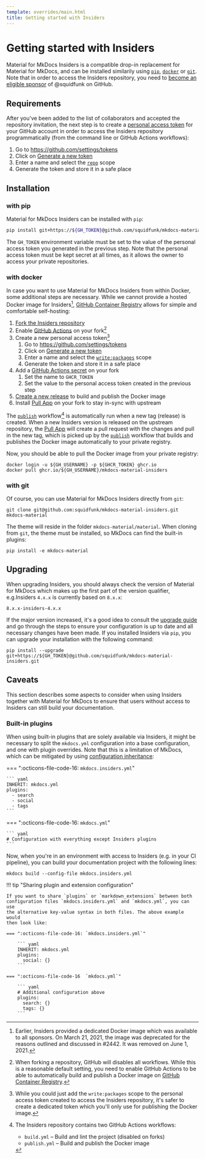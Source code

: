 ```yaml
---
template: overrides/main.html
title: Getting started with Insiders
---
```


# Getting started with Insiders

Material for MkDocs Insiders is a compatible drop-in replacement for Material
for MkDocs, and can be installed similarily using [`pip`][pip],
[`docker`][docker] or [`git`][git]. Note that in order to access the Insiders 
repository, you need to [become an eligible sponsor] of @squidfunk on GitHub.

  [pip]: #with-pip
  [docker]: #with-docker
  [git]: #with-git
  [become an eligible sponsor]: index.md#how-to-become-a-sponsor

## Requirements

After you've been added to the list of collaborators and accepted the
repository invitation, the next step is to create a [personal access token] for
your GitHub account in order to access the Insiders repository programmatically 
(from the command line or GitHub Actions workflows):

1.  Go to https://github.com/settings/tokens
2.  Click on [Generate a new token]
3.  Enter a name and select the [`repo`][scopes] scope
4.  Generate the token and store it in a safe place

  [personal access token]: https://docs.github.com/en/github/authenticating-to-github/creating-a-personal-access-token
  [Generate a new token]: https://github.com/settings/tokens/new
  [scopes]: https://docs.github.com/en/developers/apps/scopes-for-oauth-apps#available-scopes

## Installation

### with pip

Material for MkDocs Insiders can be installed with `pip`:

``` sh
pip install git+https://${GH_TOKEN}@github.com/squidfunk/mkdocs-material-insiders.git
```

The `GH_TOKEN` environment variable must be set to the value of the personal
access token you generated in the previous step. Note that the personal access
token must be kept secret at all times, as it allows the owner to access your
private repositories.

### with docker

In case you want to use Material for MkDocs Insiders from within Docker, some
additional steps are necessary. While we cannot provide a hosted Docker image
for Insiders[^2], [GitHub Container Registry] allows for simple and
comfortable self-hosting:

1.  [Fork the Insiders repository]
2.  Enable [GitHub Actions] on your fork[^3]
3.  Create a new personal access token[^4]
    1.  Go to https://github.com/settings/tokens
    2.  Click on [Generate a new token]
    3.  Enter a name and select the [`write:packages`][scopes] scope
    4.  Generate the token and store it in a safe place
4.  Add a [GitHub Actions secret] on your fork
    1.  Set the name to `GHCR_TOKEN`
    2.  Set the value to the personal access token created in the previous step
5.  [Create a new release] to build and publish the Docker image
6.  Install [Pull App] on your fork to stay in-sync with upstream

The [`publish`][publish] workflow[^5] is automatically run when a new tag
(release) is created. When a new Insiders version is released on the upstream 
repository, the [Pull App] will create a pull request with the changes and
pull in the new tag, which is picked up by the [`publish`][publish] workflow
that builds and publishes the Docker image automatically to your private
registry.

Now, you should be able to pull the Docker image from your private registry:

```
docker login -u ${GH_USERNAME} -p ${GHCR_TOKEN} ghcr.io
docker pull ghcr.io/${GH_USERNAME}/mkdocs-material-insiders
```

  [^2]:
    Earlier, Insiders provided a dedicated Docker image which was available to
    all sponsors. On March 21, 2021, the image was deprecated for the reasons
    outlined and discussed in #2442. It was removed on June 1, 2021.

  [^3]:
    When forking a repository, GitHub will disables all workflows. While this
    is a reasonable default setting, you need to enable GitHub Actions to be
    able to automatically build and publish a Docker image on
    [GitHub Container Registry].

  [^4]:
    While you could just add the `write:packages` scope to the personal access
    token created to access the Insiders repository, it's safer to create a
    dedicated token which you'll only use for publishing the Docker image.

  [^5]:
    The Insiders repository contains two GitHub Actions workflows:

    - `build.yml` – Build and lint the project (disabled on forks)
    - `publish.yml` – Build and publish the Docker image

### with git

Of course, you can use Material for MkDocs Insiders directly from `git`:

```
git clone git@github.com:squidfunk/mkdocs-material-insiders.git mkdocs-material
```

The theme will reside in the folder `mkdocs-material/material`. When cloning
from `git`, the theme must be installed, so MkDocs can find the built-in
plugins:

```
pip install -e mkdocs-material
```

  [GitHub Container Registry]: https://docs.github.com/en/packages/guides/about-github-container-registry
  [Fork the Insiders repository]: https://github.com/squidfunk/mkdocs-material-insiders/fork
  [GitHub Actions]: https://docs.github.com/en/github/administering-a-repository/disabling-or-limiting-github-actions-for-a-repository
  [packages scope]: https://docs.github.com/en/developers/apps/scopes-for-oauth-apps#available-scopes
  [GitHub Actions secret]: https://docs.github.com/en/actions/reference/encrypted-secrets#creating-encrypted-secrets-for-a-repository
  [Create a new release]: https://docs.github.com/en/github/administering-a-repository/managing-releases-in-a-repository#creating-a-release
  [Pull App]: https://github.com/apps/pull
  [publish]: https://github.com/squidfunk/mkdocs-material-insiders/blob/master/.github/workflows/publish.yml

## Upgrading

When upgrading Insiders, you should always check the version of Material for
MkDocs which makes up the first part of the version qualifier, e.g.Insiders
`4.x.x` is currently based on `8.x.x`:

```
8.x.x-insiders-4.x.x
```

If the major version increased, it's a good idea to consult the [upgrade
guide] and go through the steps to ensure your configuration is up to date and
all necessary changes have been made. If you installed Insiders via `pip`, you
can upgrade your installation with the following command:

```
pip install --upgrade git+https://${GH_TOKEN}@github.com/squidfunk/mkdocs-material-insiders.git
```

  [upgrade guide]: ../upgrade.md

## Caveats

This section describes some aspects to consider when using Insiders together
with Material for MkDocs to ensure that users without access to Insiders can
still build your documentation.

### Built-in plugins

When using built-in plugins that are solely available via Insiders, it might be 
necessary to split the `mkdocs.yml` configuration into a base configuration, and
one with plugin overrides. Note that this is a limitation of MkDocs, which can
be mitigated by using [configuration inheritance]:

=== ":octicons-file-code-16: `mkdocs.insiders.yml`"

    ``` yaml
    INHERIT: mkdocs.yml
    plugins:
      - search
      - social
      - tags
    ```

=== ":octicons-file-code-16: `mkdocs.yml`"

    ``` yaml
    # Configuration with everything except Insiders plugins
    ```

Now, when you're in an environment with access to Insiders (e.g. in your CI
pipeline), you can build your documentation project with the following lines:

```
mkdocs build --config-file mkdocs.insiders.yml
```

!!! tip "Sharing plugin and extension configuration"

    If you want to share `plugins` or `markdown_extensions` between both
    configuration files `mkdocs.insiders.yml` and `mkdocs.yml`, you can use
    the alternative key-value syntax in both files. The above example would
    then look like:

    === ":octicons-file-code-16: `mkdocs.insiders.yml`"

        ``` yaml
        INHERIT: mkdocs.yml
        plugins:
          social: {}
        ```

    === ":octicons-file-code-16  `mkdocs.yml`"

        ``` yaml
        # Additional configuration above
        plugins:
          search: {}
          tags: {}
        ```


  [configuration inheritance]: https://www.mkdocs.org/user-guide/configuration/#configuration-inheritance
